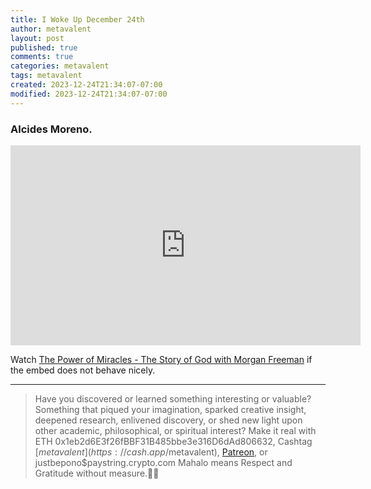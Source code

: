 ```yaml
---
title: I Woke Up December 24th
author: metavalent
layout: post
published: true
comments: true
categories: metavalent
tags: metavalent
created: 2023-12-24T21:34:07-07:00
modified: 2023-12-24T21:34:07-07:00
---
```


### Alcides Moreno.

<div class="center">
<iframe id="ytplayer" type="text/html"loading="lazy" width="560" height="320"
  src="https://www.youtube.com/embed/XEyV8o2dp7M?autoplay=1"
  frameborder="0"></iframe>
</div>

Watch [The Power of Miracles - The Story of God with Morgan Freeman](https://youtu.be/XEyV8o2dp7M) if the embed does not behave nicely.

<!-- For custom thumbnail
![alt text](/assets/images/image.jpg "title")
-->

---
> Have you discovered or learned something interesting or valuable? Something that piqued your imagination, sparked creative insight, deepened research, enlivened discovery, or shed new light upon other academic, philosophical, or spiritual interest? Make it real with ETH 0x1eb2d6E3f26fBBF31B485bbe3e316D6dAd806632, Cashtag [$metavalent](https://cash.app/$metavalent), [Patreon](https://patreon.com/metavalent), or justbepono$paystring.crypto.com Mahalo means Respect and Gratitude without measure.🙏🏼
